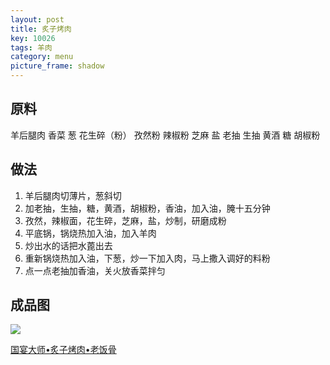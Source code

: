 ```yaml
---
layout: post
title: 炙子烤肉
key: 10026
tags: 羊肉
category: menu
picture_frame: shadow
---
```


## 原料

羊后腿肉
香菜
葱
花生碎（粉）
孜然粉
辣椒粉
芝麻
盐
老抽
生抽
黄酒
糖
胡椒粉
<!--more-->

## 做法

1. 羊后腿肉切薄片，葱斜切
2. 加老抽，生抽，糖，黄酒，胡椒粉，香油，加入油，腌十五分钟
3. 孜然，辣椒面，花生碎，芝麻，盐，炒制，研磨成粉
4. 平底锅，锅烧热加入油，加入羊肉
5. 炒出水的话把水蓖出去
6. 重新锅烧热加入油，下葱，炒一下加入肉，马上撒入调好的料粉
7. 点一点老抽加香油，关火放香菜拌匀



## 成品图

![](<https://s3-us-west-1.amazonaws.com/menchi.xyz/%E7%82%99%E5%AD%90%E7%83%A4%E8%82%89.jpg>)


[国宴大师•炙子烤肉•老饭骨](https://www.youtube.com/watch?v=4_MC2BxaG8E)